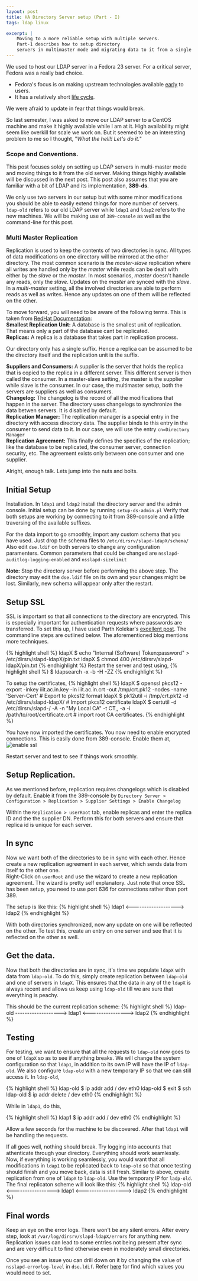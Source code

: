 ```yaml
---
layout: post
title: HA Directory Server setup (Part - I)
tags: ldap linux

excerpt: |
    Moving to a more reliable setup with multiple servers.  
    Part-1 describes how to setup directory
    servers in multimaster mode and migrating data to it from a single node system.
---
```


We used to host our LDAP server in a Fedora 23 server. For a critical server, Fedora was a really bad choice.
* Fedora's focus is on making upstream technologies available [early] to users.
* It has a relatively short [life cycle].

We were afraid to update in fear that things would break.

So last semester, I was asked to move our LDAP server to a CentOS machine and make it highly available while I am at it.
High availability might seem like overkill for scale we work on. But it seemed to be an interesting problem to me so
I thought, "_What the hell!! Let's do it._"

### Scope and Conventions.
This post focuses solely on setting up LDAP servers in multi-master mode and moving things to it from the old server.
Making things highly available will be discussed in the next post. This post also assumes that you are familiar with a bit of LDAP
and its implementation, **389-ds**.


We only use two servers in our setup but with some minor modifications you should be able to easily extend things for more number of
servers. `ldap-old` refers to our old LDAP server while `ldap1` and `ldap2` refers to the new machines.
We will be making use of `389-console` as well as the command-line for this post.

### Multi Master Replication
Replication is used to keep the contents of two directories in sync. All types of data modifications on one directory will be mirrored
at the other directory. The most common scenario is the _master-slave_ replication where all writes are handled only by the _master_ while
reads can be dealt with either by the _slave_ or the _master_. In most scenarios, _master_ doesn't handle any reads, only the _slave_.
Updates on the _master_ are synced with the _slave_.
In a _multi-master_ setting, all the involved directories are able to perform reads as well as writes. Hence any updates on one of them
will be reflected on the other.

To move forward, you will need to be aware of the following terms. This is taken from [RedHat Documentation]:  
**Smallest Replication Unit:** A database is the smallest unit of replication. That means only a part of the database 
cant be replicated.  
**Replicas:** A replica is a database that takes part in replication process.

Our directory only has a single suffix. Hence a replica can be assumed to be the directory itself and the replication unit is the suffix.

**Suppliers and Consumers:** A supplier is the server that holds the replica that is copied to the replica in a different server. 
This different server is then called the consumer. In a master-slave setting, the master is the supplier while slave is the consumer.
In our case, the multimaster setup, both the servers are suppliers as well as consumers.  
**Changelog:** The changelog is the record of all the modifications that happen in the server. The directory uses changelogs to synchronize
the data betwen servers. It is disabled by default.  
**Replication Manager:** The replication manager is a special entry in the directory with access directory data. 
The supplier binds to this entry in the consumer to send data to it. In our case, we will use the entry `cn=Directory Manager`  
**Replication Agreement:** This finally defines the specifics of the replication; like the database to be replicated, the consumer
server, connection security, etc. The agreement exists only between one consumer and one supplier.

Alright, enough talk. Lets jump into the nuts and bolts.

## Initial Setup
Installation. In `ldap1` and `ldap2` install the directory server and the admin console. Initial setup can be done by running `setup-ds-admin.pl`
Verify that both setups are working by connecting to it from 389-console and a little traversing of the available suffixes.

For the data import to go smoothly, import any custom schema that you have used. Just drop the schema files to `/etc/dirsrv/slapd-ldapX/schema/`
Also edit `dse.ldif` on both servers to change any configuration paramenters. Common parameters that could be changed are 
`nsslapd-auditlog-logging-enabled` and `nsslapd-sizelimit`

**Note:** Stop the directory server before performing the above step. The directory may edit the `dse.ldif` file on its own and your changes might be lost.
Similarly, new schema will appear only after the restart.

## Setup SSL
SSL is important so that all connections to the directory are encrypted. This is especially important for authentication requests 
where passwords are transferred. To set this up, I have used Parth Kolekar's [excellent post]. The commandline steps are outlined below.
The aforementioned blog mentions more techniques.

{% highlight shell %}
ldapX $ echo "Internal (Software) Token:password" > /etc/dirsrv/slapd-ldapX/pin.txt
ldapX $ chmod 400 /etc/dirsrv/slapd-ldapX/pin.txt
{% endhighlight %}
Restart the server and test using,
{% highlight shell %} $ ldapsearch -x -b <base> -H <host> -ZZ {% endhighlight %}

To setup the certificates,
{% highlight shell %}
ldapX $ openssl pkcs12 -export -inkey iiit.ac.in.key -in iiit.ac.in.crt -out /tmp/crt.pk12 -nodes -name 'Server-Cert' # Export to pkcs12 format
ldapX $ pk12util -i /tmp/crt.pk12 -d /etc/dirsrv/slapd-ldapX/ # Import pkcs12 certificate
ldapX $ certutil -d /etc/dirsrv/slapd-<instance>/ -A -n "My Local CA" -t CT,, -a -i /path/to/root/certificate.crt  # import root CA certificates.
{% endhighlight %}

You have now imported the certificates. You now need to enable encrypted connections. This is easily done from 389-console. 
Enable them at,
![enable ssl]({{site.baseurl}}public/images/ldap-mm1/enable-ssl.png)

Restart server and test to see if things work smoothly.

## Setup Replication.
As we mentioned before, replication requires changelogs which is disabled by default. Enable it from the 389-console by 
```Directory Server > Configuration > Replication > Supplier Settings > Enable Changelog```

Within the `Replication > userRoot` tab, enable replicas and enter the replica ID and the the supplier DN. Perform this for both servers
and ensure that replica id is unique for each server.

## In sync
Now we want both of the directories to be in sync with each other. Hence create a new replication agreement in each server, which sends data from
itself to the other one.  
Right-Click on `userRoot` and use the wizard to create a new replication agreement. The wizard is pretty self explanatory.
Just note that once SSL has been setup, you need to use port 636 for connections rather than port 389.

The setup is like this:
{% highlight shell %}
ldap1 <-------------------> ldap2
{% endhighlight %}

With both directories synchronized, now any update on one will be reflected on the other. To test this, create an entry on one server and see
that it is reflected on the other as well.

## Get the data.
Now that both the directories are in sync, it's time we populate `ldapX` with data from `ldap-old`. To do this, simply
create replication between `ldap-old` and one of servers in `ldapX`. This ensures that the data in any of the `ldapX` is always recent
and allows us keep using `ldap-old` till we are sure that everything is peachy.

This should be the current replication scheme:
{% highlight shell %}
ldap-old -------------------> ldap1 <----------------> ldap2
{% endhighlight %}

## Testing
For testing, we want to ensure that all the requests to `ldap-old` now goes to one of `ldapX` so as to see if anything breaks.
We will change the system configuration so that `ldap1`, in addition to its own IP will have the IP of `ldap-old`.
We also configure `ldap-old` with a new temporary IP so that we can still access it.
In `ldap-old`,

{% highlight shell %}
ldap-old $ ip addr add <temp-ip>/<subnet> dev eth0
ldap-old $ exit 
$ ssh <temp-ip>
ldap-old $ ip addr delete <ldap-orig-ip>/<subnet> dev eth0
{% endhighlight %}

While in `ldap1`, do this,

{% highlight shell %}
ldap1 $ ip addr add <ldap-orig-ip>/<subnet> dev eth0
{% endhighlight %}

Allow a few seconds for the machine to be discovered. After that `ldap1` will be handling the requests. 

If all goes well, nothing should break. Try logging into accounts that athenticate through your directory. Everything should work 
seamlessly. Now, if everything is working seamlessly, you would want that all modifications in `ldap1` to be replicated back to 
`ldap-old` so that once testing should finish and you move back, data is still fresh. Similar to above, create replication from
one of `ldapX` to `ldap-old`. Use the temporary IP for `ladp-old`. The final replicaton scheme will look like this:
{% highlight shell %}
ldap-old <-----------------> ldap1 <------------------> ldap2
{% endhighlight %}


## Final words
Keep an eye on the error logs. There won't be any silent errors. After every step, look at `/var/log/dirsrv/slapd-ldapX/errors` for 
anything new. Replication issues can lead to some entries not being present after sync and are very difficult to find otherwise even
in moderately small directories.

Once you see an issue you can drill down on it by changing the value of `nsslapd-errorlog-level` in `dse.ldif`. Refer [here] for find 
which values you would need to set.

[early]: https://fedoraproject.org/wiki/Staying_close_to_upstream_projects
[life cycle]: https://fedoraproject.org/wiki/Fedora_Release_Life_Cycle
[RedHat Documentation]: https://access.redhat.com/documentation/en-us/red_hat_directory_server/10/html/administration_guide/managing_replication#Managing_Replication-Replication_Overview
[excellent post]: https://parthkolekar.me/blog/2016/01/03/389-ds-setup/
[here]: https://access.redhat.com/documentation/en-US/Red_Hat_Directory_Server/8.1/html/Configuration_and_Command_Reference/error-logs.html
